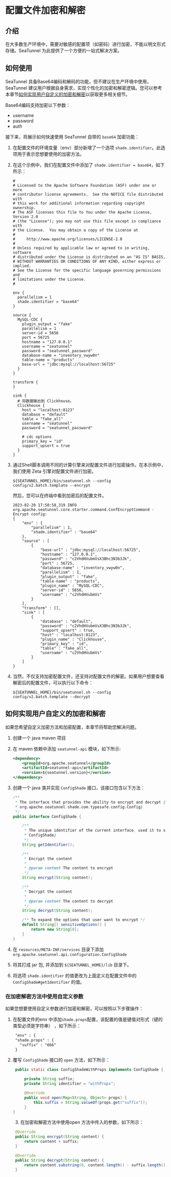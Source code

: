 # 配置文件加密和解密

## 介绍

在大多数生产环境中，需要对敏感的配置项（如密码）进行加密，不能以明文形式存储。SeaTunnel 为此提供了一个方便的一站式解决方案。

## 如何使用

SeaTunnel 具备Base64编码和解码的功能，但不建议在生产环境中使用，SeaTunnel 建议用户根据自身需求，实现个性化的加密和解密逻辑。您可以参考本章节[如何实现用户自定义的加密和解密](#如何实现用户自定义的加密和解密)以获取更多相关细节。

Base64编码支持加密以下参数：
- username
- password
- auth

接下来，将展示如何快速使用 SeaTunnel 自带的 `base64` 加密功能：

1. 在配置文件的环境变量（env）部分新增了一个选项 `shade.identifier`。此选项用于表示您想要使用的加密方法。
2. 在这个示例中，我们在配置文件中添加了 `shade.identifier = base64`，如下所示：

   ```hocon
   #
   # Licensed to the Apache Software Foundation (ASF) under one or more
   # contributor license agreements.  See the NOTICE file distributed with
   # this work for additional information regarding copyright ownership.
   # The ASF licenses this file to You under the Apache License, Version 2.0
   # (the "License"); you may not use this file except in compliance with
   # the License.  You may obtain a copy of the License at
   #
   #     http://www.apache.org/licenses/LICENSE-2.0
   #
   # Unless required by applicable law or agreed to in writing, software
   # distributed under the License is distributed on an "AS IS" BASIS,
   # WITHOUT WARRANTIES OR CONDITIONS OF ANY KIND, either express or implied.
   # See the License for the specific language governing permissions and
   # limitations under the License.
   #

   env {
     parallelism = 1
     shade.identifier = "base64"
   }

   source {
     MySQL-CDC {
       plugin_output = "fake"
       parallelism = 1
       server-id = 5656
       port = 56725
       hostname = "127.0.0.1"
       username = "seatunnel"
       password = "seatunnel_password"
       database-name = "inventory_vwyw0n"
       table-name = "products"
       base-url = "jdbc:mysql://localhost:56725"
     }
   }

   transform {
   }

   sink {
     # 将数据输出到 Clickhouse。
     Clickhouse {
       host = "localhost:8123"
       database = "default"
       table = "fake_all"
       username = "seatunnel"
       password = "seatunnel_password"

       # cdc options
       primary_key = "id"
       support_upsert = true
     }
   }
   ```
3. 通过Shell脚本调用不同的计算引擎来对配置文件进行加密操作。在本示例中，我们使用 Zeta 引擎对配置文件进行加密。

   ```shell
   ${SEATUNNEL_HOME}/bin/seatunnel.sh --config config/v2.batch.template --encrypt
   ```

   然后，您可以在终端中看到加密后的配置文件。

   ```log
   2023-02-20 17:50:58,319 INFO  org.apache.seatunnel.core.starter.command.ConfEncryptCommand - Encrypt config: 
   {
       "env" : {
           "parallelism" : 1,
           "shade.identifier" : "base64"
       },
       "source" : [
           {
               "base-url" : "jdbc:mysql://localhost:56725",
               "hostname" : "127.0.0.1",
               "password" : "c2VhdHVubmVsX3Bhc3N3b3Jk",
               "port" : 56725,
               "database-name" : "inventory_vwyw0n",
               "parallelism" : 1,
               "plugin_output" : "fake",
               "table-name" : "products",
               "plugin_name" : "MySQL-CDC",
               "server-id" : 5656,
               "username" : "c2VhdHVubmVs"
           }
       ],
       "transform" : [],
       "sink" : [
           {
               "database" : "default",
               "password" : "c2VhdHVubmVsX3Bhc3N3b3Jk",
               "support_upsert" : true,
               "host" : "localhost:8123",
               "plugin_name" : "Clickhouse",
               "primary_key" : "id",
               "table" : "fake_all",
               "username" : "c2VhdHVubmVs"
           }
       ]
   }
   ```
4. 当然，不仅支持加密配置文件，还支持对配置文件的解密。如果用户想要查看解密后的配置文件，可以执行以下命令：

   ```shell
   ${SEATUNNEL_HOME}/bin/seatunnel.sh --config config/v2.batch.template --decrypt
   ```

## 如何实现用户自定义的加密和解密

如果您希望自定义加密方法和加密配置，本章节将帮助您解决问题。

1. 创建一个 java maven 项目

2. 在 maven 依赖中添加 `seatunnel-api` 模块，如下所示:

   ```xml
   <dependency>
       <groupId>org.apache.seatunnel</groupId>
       <artifactId>seatunnel-api</artifactId>
       <version>${seatunnel.version}</version>
   </dependency>
   ```
3. 创建一个 java 类并实现 `ConfigShade` 接口，该接口包含以下方法：

   ```java
   /**
    * The interface that provides the ability to encrypt and decrypt {@link
    * org.apache.seatunnel.shade.com.typesafe.config.Config}
    */
   public interface ConfigShade {

       /**
        * The unique identifier of the current interface, used it to select the correct {@link
        * ConfigShade}
        */
       String getIdentifier();

       /**
        * Encrypt the content
        *
        * @param content The content to encrypt
        */
       String encrypt(String content);

       /**
        * Decrypt the content
        *
        * @param content The content to decrypt
        */
       String decrypt(String content);

       /** To expand the options that user want to encrypt */
       default String[] sensitiveOptions() {
           return new String[0];
       }
   }
   ```
4. 在 `resources/META-INF/services` 目录下添加 `org.apache.seatunnel.api.configuration.ConfigShade`
5. 将其打成 jar 包, 并添加到 `${SEATUNNEL_HOME}/lib` 目录下。
6. 将选项 `shade.identifier` 的值更改为上面定义在配置文件中的 `ConfigShade#getIdentifier` 的值。

### 在加密解密方法中使用自定义参数

如果您想要使用自定义参数进行加密和解密，可以按照以下步骤操作：
1. 在配置文件的env 中添加`shade.props`配置，该配置的值是键值对形式（键的类型必须是字符串） ，如下所示：

   ```txt
    "env" : {
    "shade.props" : {
      "suffix" : "666"
    }

   ```
2. 覆写 `ConfigShade` 接口的 `open` 方法，如下所示：

   ```java
    public static class ConfigShadeWithProps implements ConfigShade {

        private String suffix;
        private String identifier = "withProps";

        @Override
        public void open(Map<String, Object> props) {
            this.suffix = String.valueOf(props.get("suffix"));
        }
   }
   ```
   3. 在加密和解密方法中使用open 方法中传入的参数，如下所示：

   ```java
    @Override
    public String encrypt(String content) {
        return content + suffix;
    }

    @Override
    public String decrypt(String content) {
        return content.substring(0, content.length() - suffix.length());
    }
   ```